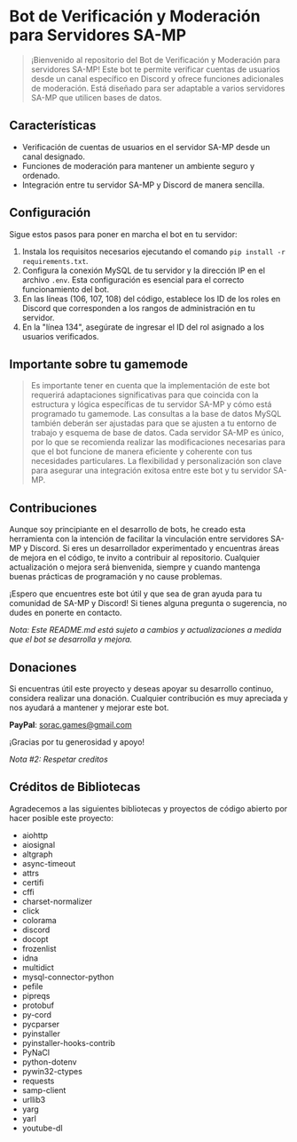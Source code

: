 # Bot de Verificación y Moderación para Servidores SA-MP

> ¡Bienvenido al repositorio del Bot de Verificación y Moderación para servidores SA-MP! Este bot te permite verificar cuentas de usuarios desde un canal específico en Discord y ofrece funciones adicionales de moderación. Está diseñado para ser adaptable a varios servidores SA-MP que utilicen bases de datos.

## Características

- Verificación de cuentas de usuarios en el servidor SA-MP desde un canal designado.
- Funciones de moderación para mantener un ambiente seguro y ordenado.
- Integración entre tu servidor SA-MP y Discord de manera sencilla.

## Configuración

Sigue estos pasos para poner en marcha el bot en tu servidor:

1. Instala los requisitos necesarios ejecutando el comando `pip install -r requirements.txt`.
2. Configura la conexión MySQL de tu servidor y la dirección IP en el archivo `.env`. Esta configuración es esencial para el correcto funcionamiento del bot.
3. En las líneas (106, 107, 108) del código, establece los ID de los roles en Discord que corresponden a los rangos de administración en tu servidor.
4. En la "línea 134", asegúrate de ingresar el ID del rol asignado a los usuarios verificados.

## Importante sobre tu gamemode
> Es importante tener en cuenta que la implementación de este bot requerirá adaptaciones significativas para que coincida con la estructura y lógica específicas de tu servidor SA-MP y cómo está programado tu gamemode. Las consultas a la base de datos MySQL también deberán ser ajustadas para que se ajusten a tu entorno de trabajo y esquema de base de datos. Cada servidor SA-MP es único, por lo que se recomienda realizar las modificaciones necesarias para que el bot funcione de manera eficiente y coherente con tus necesidades particulares. La flexibilidad y personalización son clave para asegurar una integración exitosa entre este bot y tu servidor SA-MP.

## Contribuciones

Aunque soy principiante en el desarrollo de bots, he creado esta herramienta con la intención de facilitar la vinculación entre servidores SA-MP y Discord. Si eres un desarrollador experimentado y encuentras áreas de mejora en el código, te invito a contribuir al repositorio. Cualquier actualización o mejora será bienvenida, siempre y cuando mantenga buenas prácticas de programación y no cause problemas.

¡Espero que encuentres este bot útil y que sea de gran ayuda para tu comunidad de SA-MP y Discord! Si tienes alguna pregunta o sugerencia, no dudes en ponerte en contacto.

*Nota: Este README.md está sujeto a cambios y actualizaciones a medida que el bot se desarrolla y mejora.*

## Donaciones

Si encuentras útil este proyecto y deseas apoyar su desarrollo continuo, considera realizar una donación. Cualquier contribución es muy apreciada y nos ayudará a mantener y mejorar este bot.

**PayPal**: [sorac.games@gmail.com](mailto:sorac.games@gmail.com)

¡Gracias por tu generosidad y apoyo!

  *Nota #2: Respetar creditos*
## Créditos de Bibliotecas

Agradecemos a las siguientes bibliotecas y proyectos de código abierto por hacer posible este proyecto:

- aiohttp
- aiosignal
- altgraph
- async-timeout
- attrs
- certifi
- cffi
- charset-normalizer
- click
- colorama
- discord
- docopt
- frozenlist
- idna
- multidict
- mysql-connector-python
- pefile
- pipreqs
- protobuf
- py-cord
- pycparser
- pyinstaller
- pyinstaller-hooks-contrib
- PyNaCl
- python-dotenv
- pywin32-ctypes
- requests
- samp-client
- urllib3
- yarg
- yarl
- youtube-dl
